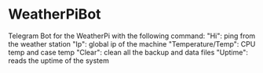 # WeatherPiBot
Telegram Bot for the WeatherPi with the following command:
"Hi": ping from the weather station
"Ip": global ip of the machine
"Temperature/Temp": CPU temp and case temp
"Clear": clean all the backup and data files
"Uptime": reads the uptime of the system
